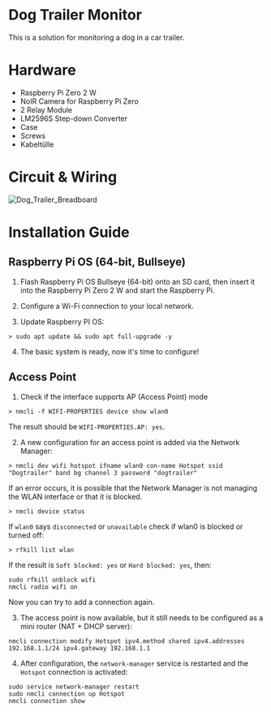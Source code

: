 # Dog Trailer Monitor
This is a solution for monitoring a dog in a car trailer.

# Hardware

- Raspberry Pi Zero 2 W
- NoIR Camera for Raspberry Pi Zero
- 2 Relay Module
- LM2596S Step-down Converter
- Case
- Screws
- Kabeltülle

# Circuit & Wiring

![Dog_Trailer_Breadboard](https://github.com/user-attachments/assets/2f722542-6e5a-446f-82ca-80c806fdb9cd)

# Installation Guide

## Raspberry Pi OS (64-bit, Bullseye)

1. Flash Raspberry Pi OS Bullseye (64-bit) onto an SD card, then insert it into the Raspberry Pi Zero 2 W and start the Raspberry Pi.

2. Configure a Wi-Fi connection to your local network.

3. Update Raspberry PI OS:
```
> sudo apt update && sudo apt full-upgrade -y
```

4. The basic system is ready, now it's time to configure!

## Access Point

1. Check if the interface supports AP (Access Point) mode
```
> nmcli -f WIFI-PROPERTIES device show wlan0
```

The result should be `WIFI-PROPERTIES.AP: yes`.

2. A new configuration for an access point is added via the Network Manager:
```
> nmcli dev wifi hotspot ifname wlan0 con-name Hotspot ssid "Dogtrailer" band bg channel 3 password "dogtrailer"
```

If an error occurs, it is possible that the Network Manager is not managing the WLAN interface or that it is blocked.
```
> nmcli device status
```

If `wlan0` says `disconnected` or `unavailable` check if wlan0 is blocked or turned off:

```
> rfkill list wlan
```

If the result is `Soft blocked: yes` or `Hard blocked: yes`, then:

```
sudo rfkill unblock wifi
nmcli radio wifi on
```

Now you can try to add a connection again.

3. The access point is now available, but it still needs to be configured as a mini router (NAT + DHCP server):

```
nmcli connection modify Hotspot ipv4.method shared ipv4.addresses 192.168.1.1/24 ipv4.gateway 192.168.1.1
```

4. After configuration, the `network-manager` service is restarted and the `Hotspot` connection is activated:

```
sudo service network-manager restart
sudo nmcli connection up Hotspot
nmcli connection show
```